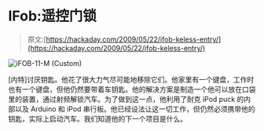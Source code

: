 # IFob:遥控门锁

> 原文:[https://hackaday.com/2009/05/22/ifob-keless-entry/](https://hackaday.com/2009/05/22/ifob-keless-entry/)

![iFOB-11-M (Custom)](../Images/0765a7190c06625c769a631c09c58f63.png "iFOB-11-M (Custom)")

[内特]讨厌钥匙。他花了很大力气尽可能地移除它们。他家里有一个键盘，工作时也有一个键盘，但他仍然要带着车钥匙。他的解决方案是制造一个他可以放在口袋里的装置，通过射频解锁汽车。为了做到这一点，他利用了耐克 iPod puck 的内部以及 Arduino 和 iPod 串行板。他已经设法让这一切工作，但仍然必须携带他的钥匙，实际上启动汽车。我们知道他的下一个项目是什么。